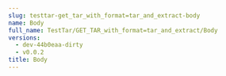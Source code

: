 ```yaml
---
slug: testtar-get_tar_with_format=tar_and_extract-body
name: Body
full_name: TestTar/GET_TAR_with_format=tar_and_extract/Body
versions:
  - dev-44b0eaa-dirty
  - v0.0.2
title: Body
---
```


